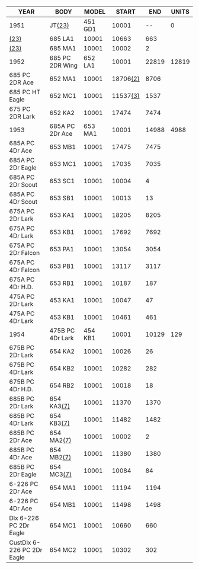 ---
---

| YEAR                           | BODY                                | MODEL   | START                             | END   | UNITS |
|--------------------------------|-------------------------------------|---------|-----------------------------------|-------|-------|
| 1951                           | JT[(23)](/history/index.html#23)    | 451 GD1 | 10001                             | \--   | 0     |
| [(23)](/history/index.html#23) | 685 LA1                             | 10001   | 10663                             | 663   |       |
| [(23)](/history/index.html#23) | 685 MA1                             | 10001   | 10002                             | 2     |       |
| 1952                           | 685 PC 2DR Wing                     | 652 LA1 | 10001                             | 22819 | 12819 |
| 685 PC 2DR Ace                 | 652 MA1                             | 10001   | 18706[(2)](/history/index.html#2) | 8706  |       |
| 685 PC HT Eagle                | 652 MC1                             | 10001   | 11537[(3)](/history/index.html#3) | 1537  |       |
| 675 PC 2DR Lark                | 652 KA2                             | 10001   | 17474                             | 7474  |       |
| 1953                           | 685A PC 2Dr Ace                     | 653 MA1 | 10001                             | 14988 | 4988  |
| 685A PC 4Dr Ace                | 653 MB1                             | 10001   | 17475                             | 7475  |       |
| 685A PC 2Dr Eagle              | 653 MC1                             | 10001   | 17035                             | 7035  |       |
| 685A PC 2Dr Scout              | 653 SC1                             | 10001   | 10004                             | 4     |       |
| 685A PC 4Dr Scout              | 653 SB1                             | 10001   | 10013                             | 13    |       |
| 675A PC 2Dr Lark               | 653 KA1                             | 10001   | 18205                             | 8205  |       |
| 675A PC 4Dr Lark               | 653 KB1                             | 10001   | 17692                             | 7692  |       |
| 675A PC 2Dr Falcon             | 653 PA1                             | 10001   | 13054                             | 3054  |       |
| 675A PC 4Dr Falcon             | 653 PB1                             | 10001   | 13117                             | 3117  |       |
| 675A PC 4Dr H.D.               | 653 RB1                             | 10001   | 10187                             | 187   |       |
| 475A PC 2Dr Lark               | 453 KA1                             | 10001   | 10047                             | 47    |       |
| 475A PC 4Dr Lark               | 453 KB1                             | 10001   | 10461                             | 461   |       |
| 1954                           | 475B PC 4Dr Lark                    | 454 KB1 | 10001                             | 10129 | 129   |
| 675B PC 2Dr Lark               | 654 KA2                             | 10001   | 10026                             | 26    |       |
| 675B PC 4Dr Lark               | 654 KB2                             | 10001   | 10282                             | 282   |       |
| 675B PC 4Dr H.D.               | 654 RB2                             | 10001   | 10018                             | 18    |       |
| 685B PC 2Dr Lark               | 654 KA3[(7)](/history/index.html#7) | 10001   | 11370                             | 1370  |       |
| 685B PC 4Dr Lark               | 654 KB3[(7)](/history/index.html#7) | 10001   | 11482                             | 1482  |       |
| 685B PC 2Dr Ace                | 654 MA2[(7)](/history/index.html#7) | 10001   | 10002                             | 2     |       |
| 685B PC 4Dr Ace                | 654 MB2[(7)](/history/index.html#7) | 10001   | 11380                             | 1380  |       |
| 685B PC 2Dr Eagle              | 654 MC3[(7)](/history/index.html#7) | 10001   | 10084                             | 84    |       |
| 6-226 PC 2Dr Ace               | 654 MA1                             | 10001   | 11194                             | 1194  |       |
| 6-226 PC 4Dr Ace               | 654 MB1                             | 10001   | 11498                             | 1498  |       |
| Dlx 6-226 PC 2Dr Eagle         | 654 MC1                             | 10001   | 10660                             | 660   |       |
| CustDlx 6-226 PC 2Dr Eagle     | 654 MC2                             | 10001   | 10302                             | 302   |       |